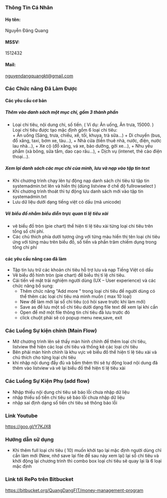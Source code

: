### Thông Tin Cá Nhân ###
#### Họ tên: ####
 Nguyễn Đăng Quang
#### MSSV: ####
 1512432 
#### Mail: ####
 nguyendangquangkt@gmail.com

### Các Chức năng Đã Làm Được ###
#### Các yêu cầu cơ bản ####
##### Thêm vào danh sách một mục chi, gồm 3 thành phần #####
- Loại chi tiêu, nội dung chi, số tiền.
 ( Ví dụ: Ăn uống, Ăn trưa, 15000. )
Loại chi tiêu được tạo mặc định gồm 6 loại chi tiêu:       
        + Ăn uống (Sáng, trưa, chiều, xế, tối, khuya, trà sữa…)
        + Di chuyển (bus, đổ xăng, taxi, bơm xe, tàu…), 
        + Nhà cửa (tiền thuê nhà, nước, điện, nước lau nhà…), 
        + Xe cộ (đổ xăng, vá xe, bảo dưỡng, gởi xe…), 
        + Nhu yếu phẩm (xà bông, sữa tắm, dao cạo râu…), 
        + Dịch vụ (intenet, thẻ cào điện thoại…).
##### Xem lại danh sách các mục chi của mình, lưu và nạp vào tập tin text #####
- Khi chương trình chạy lên tự động nạp danh sách chi tiêu từ tập tin systemadmin.txt lên và hiển thị (dùng listview ở chế độ fullrowselect )
- Khi chương trình thoát thì tự động lưu danh sách mới vào tập tin systemadmin.txt 
- Lưu dữ liệu dưới dạng tiếng việt có dấu (mã unicode)

##### Vẽ biểu đồ  nhằm biểu diễn trực quan tỉ lệ tiêu xài  #####
- vẽ biểu đồ tròn (pie chart) thể hiện tỉ lệ tiêu xài từng loại chi tiêu trên tổng số chi phí.
- Các chú thích phía dưới tương ứng với từng màu hiển thị tên loại chi tiêu ứng với từng màu trên biểu đồ, số tiền và phần trăm chiếm dụng trong tổng chi phí

#### các yêu cầu nâng cao đã làm ####
- Tập tin lưu trữ các khoản chi tiêu hỗ trợ lưu và nạp Tiếng Việt có dấu
- Vẽ biểu đồ hình tròn (pie chart) để biểu thị tỉ lệ chi tiêu.
- Cải tiến về mặt trải nghiệm người dùng (UX – User experience) và các chức năng bổ sung: 
    + Thêm chức năng "Add more " trong loại chi tiêu để người dùng có thể thêm các loại chi tiêu mà mình muốn ( max 10 loại)
    + New để làm mới lại sổ chi tiêu (có hỏi save trước khi làm mới)
    + Save as để lưu một sổ chi tiêu dưới dạng file text để xem lại khi cần
    + Open để mở một file thông tin chi tiêu đã lưu trước đó
    + click chuột phải sẽ có popup menu new,save, exit

### Các Luồng Sự kiện chính (Main Flow) ### 
- Mở chương trình lên sẽ thấy màn hình chính để thêm loại chi tiêu, listview thể hiện các loại chi tiêu và thống kê các loại chi tiêu
- Bên phải màn hình chính là khu vực vẽ biểu đồ thể hiện tỉ lệ tiêu xài và chú thích cho từng loại chi tiêu
- khi nhập nội dung đầy đủ và bấm thêm thì sẽ tự động load nội dung đã thêm vào listview và vẽ lại biểu đồ thể hiện tỉ lệ tiêu xài
### Các Luồng Sự Kiện Phụ (add flow) ###
- Nhập thiếu nội dung chi tiêu sẽ báo lỗi chưa nhập dữ liệu
- nhập thiếu số tiền chi tiêu sẽ báo lỗi chưa nhập dữ liệu
- nhập sai định dạng số tiền chi tiêu sẽ thông báo lỗi 

### Link Youtube ###
https://goo.gl/Y7KJX8

### Hướng dẫn sử dụng ###
- Khi thêm full loại chi tiêu ( 10) muốn khởi tạo lại mặc định người dùng chỉ cần làm mới (New, nhớ save lại file để sau này xem lại) lại sổ chi tiêu và khởi động lại chương trình thì combo box loại chi tiêu sẽ quay lại là 6 loại mặc định
### Link tới RePo trên Bitbucket ###
https://bitbucket.org/QuangDangFIT/money-management-program

